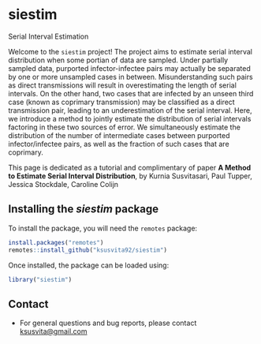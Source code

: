 # siestim
Serial Interval Estimation

Welcome to the `siestim` project! The project aims to estimate serial interval distribution when some portian of data are sampled. Under partially sampled data, purported infector-infectee pairs may actually be separated by one or more unsampled cases in between. Misunderstanding such pairs as direct transmissions will result in overestimating the length of serial intervals. On the other hand, two cases that are infected by an unseen third case (known as coprimary transmission) may be classified as a direct transmission pair, leading to an underestimation of the serial interval. Here, we introduce a method to jointly estimate the distribution of serial intervals factoring in these two sources of error. We simultaneously estimate the distribution of the number of intermediate cases between purported infector/infectee pairs, as well as the fraction of such cases that are coprimary. 


This page is dedicated as a tutorial and complimentary of paper 
**A Method to Estimate Serial Interval Distribution**, by
Kurnia Susvitasari, Paul Tupper, Jessica Stockdale, Caroline Colijn


## Installing the *siestim* package
To install the package, you will need the `remotes` package:

```r
install.packages("remotes")
remotes::install_github("ksusvita92/siestim")
```


Once installed, the package can be loaded using:

```r
library("siestim")
```

## Contact
- For general questions and bug reports, please contact <ksusvita@gmail.com>

